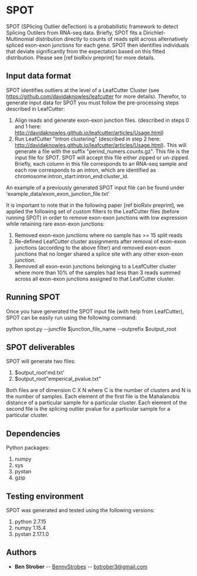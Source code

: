 # SPOT

SPOT (SPlicing Outlier deTection) is a probabilistic framework to detect Splicing Outilers from  RNA-seq data. Briefly, SPOT fits a Dirichlet-Multinomial distribution directly to counts of reads split across alternatively spliced exon-exon junctions for each gene. SPOT then identifies individuals that deviate significantly from the expectation based on this fitted distribution. Please see [ref bioRxiv preprint] for more details.

## Input data format

SPOT identifies outliers at the level of a LeafCutter Cluster (see https://github.com/davidaknowles/leafcutter for more details). Therefor, to generate input data for SPOT you must follow the pre-processing steps described in LeafCutter:
1. Align reads and generate exon-exon junction files. (described in steps 0 and 1 here: http://davidaknowles.github.io/leafcutter/articles/Usage.html)
2. Run LeafCutter "Intron clustering" (described in step 2 here: http://davidaknowles.github.io/leafcutter/articles/Usage.html). This will generate a file with the suffix "perind_numers.counts.gz". This file is the input file for SPOT. SPOT will accept this file either zipped or un-zipped. Briefly, each column in this file corresponds to an RNA-seq sample and each row corresponds to an intron, which are identified as chromosome:intron_start:intron_end:cluster_id. 

An example of a previously generated SPOT input file can be found under 'example_data/exon_exon_junction_file.txt'

It is important to note that in the following paper [ref bioRxiv preprint], we applied the following set of custom filters to the LeafCutter files (before running SPOT) in order to remove exon-exon junctions with low expression while retaining rare exon-exon junctions:
1. Removed exon-exon junctions where no sample has >= 15 split reads
2. Re-defined LeafCutter cluster assignments after removal of exon-exon junctions (according to the above filter) and removed exon-exon junctions that no longer shared a splice site with any other exon-exon junction.
3. Removed all exon-exon junctions belonging to a LeafCutter cluster where more than 10% of the samples had less than 3 reads summed across all exon-exon junctions assigned to that LeafCutter cluster.


## Running SPOT

Once you have generated the SPOT input file (with help from LeafCutter), SPOT can be easily run using the following command:

python spot.py --juncfile $junction_file_name --outprefix $output_root

## SPOT deliverables

SPOT will generate two files:
1. $output_root'md.txt'
2. $output_root"emperical_pvalue.txt"

Both files are of dimension C X N where C is the number of clusters and N is the number of samples. Each element of the first file is the Mahalanobis distance of a particular sample for a particular cluster. Each element of the second file is the splicing outlier pvalue for a particular sample for a particular cluster.


## Dependencies
Python packages:
1. numpy
2. sys
3. pystan
4. gzip

## Testing environment
SPOT was generated and tested using the following versions:
1. python 2.7.15
2. numpy 1.15.4
3. pystan 2.17.1.0




## Authors

* **Ben Strober** -- [BennyStrobes](https://github.com/BennyStrobes) -- bstrober3@gmail.com
